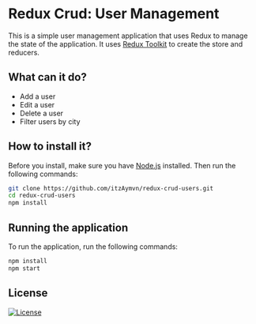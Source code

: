 # Redux Crud: User Management

This is a simple user management application that uses Redux to manage the state of the application. It uses [Redux Toolkit](https://redux-toolkit.js.org/) to create the store and reducers.

## What can it do?

-   Add a user
-   Edit a user
-   Delete a user
-   Filter users by city

## How to install it?

Before you install, make sure you have [Node.js](https://nodejs.org/en/) installed. Then run the following commands:

```bash
git clone https://github.com/itzAymvn/redux-crud-users.git
cd redux-crud-users
npm install
```

## Running the application

To run the application, run the following commands:

```bash
npm install
npm start
```

## License

[![License](https://img.shields.io/github/license/itzaymvn/redux-crud-users?style=for-the-badge)](https://github.com/itzAymvn/redux-crud-users/blob/main/LICENSE)
